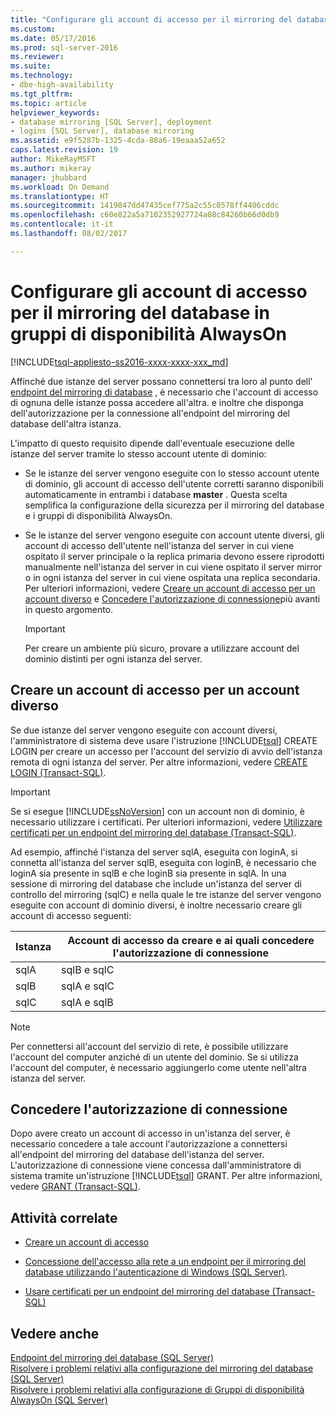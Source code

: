 ```yaml
---
title: "Configurare gli account di accesso per il mirroring del database in gruppi di disponibilità AlwaysOn | Microsoft Docs"
ms.custom: 
ms.date: 05/17/2016
ms.prod: sql-server-2016
ms.reviewer: 
ms.suite: 
ms.technology:
- dbe-high-availability
ms.tgt_pltfrm: 
ms.topic: article
helpviewer_keywords:
- database mirroring [SQL Server], deployment
- logins [SQL Server], database mirroring
ms.assetid: e9f5287b-1325-4cda-88a6-19eaaa52a652
caps.latest.revision: 19
author: MikeRayMSFT
ms.author: mikeray
manager: jhubbard
ms.workload: On Demand
ms.translationtype: HT
ms.sourcegitcommit: 1419847dd47435cef775a2c55c0578ff4406cddc
ms.openlocfilehash: c60e822a5a7102352927724a08c84260b66d0db9
ms.contentlocale: it-it
ms.lasthandoff: 08/02/2017

---
```

# <a name="set-up-login-accounts---database-mirroring-always-on-availability"></a>Configurare gli account di accesso per il mirroring del database in gruppi di disponibilità AlwaysOn
[!INCLUDE[tsql-appliesto-ss2016-xxxx-xxxx-xxx_md](../../includes/tsql-appliesto-ss2016-xxxx-xxxx-xxx-md.md)]

  Affinché due istanze del server possano connettersi tra loro al punto dell' [endpoint del mirroring di database](../../database-engine/database-mirroring/the-database-mirroring-endpoint-sql-server.md) , è necessario che l'account di accesso di ognuna delle istanze possa accedere all'altra. e inoltre che disponga dell'autorizzazione per la connessione all'endpoint del mirroring del database dell'altra istanza.  
  
 L'impatto di questo requisito dipende dall'eventuale esecuzione delle istanze del server tramite lo stesso account utente di dominio:  
  
-   Se le istanze del server vengono eseguite con lo stesso account utente di dominio, gli account di accesso dell'utente corretti saranno disponibili automaticamente in entrambi i database **master** . Questa scelta semplifica la configurazione della sicurezza per il mirroring del database e i gruppi di disponibilità AlwaysOn.  
  
-   Se le istanze del server vengono eseguite con account utente diversi, gli account di accesso dell'utente nell'istanza del server in cui viene ospitato il server principale o la replica primaria devono essere riprodotti manualmente nell'istanza del server in cui viene ospitato il server mirror o in ogni istanza del server in cui viene ospitata una replica secondaria. Per ulteriori informazioni, vedere [Creare un account di accesso per un account diverso](#CreateLogin) e [Concedere l'autorizzazione di connessione](#GrantConnect)più avanti in questo argomento.  
  
    > [!IMPORTANT]  
    >  Per creare un ambiente più sicuro, provare a utilizzare account del dominio distinti per ogni istanza del server.  
  
##  <a name="CreateLogin"></a> Creare un account di accesso per un account diverso  
 Se due istanze del server vengono eseguite con account diversi, l'amministratore di sistema deve usare l'istruzione [!INCLUDE[tsql](../../includes/tsql-md.md)] CREATE LOGIN per creare un accesso per l'account del servizio di avvio dell'istanza remota di ogni istanza del server. Per altre informazioni, vedere [CREATE LOGIN &#40;Transact-SQL&#41;](../../t-sql/statements/create-login-transact-sql.md).  
  
> [!IMPORTANT]  
>  Se si esegue [!INCLUDE[ssNoVersion](../../includes/ssnoversion-md.md)] con un account non di dominio, è necessario utilizzare i certificati. Per ulteriori informazioni, vedere [Utilizzare certificati per un endpoint del mirroring del database &#40;Transact-SQL&#41;](../../database-engine/database-mirroring/use-certificates-for-a-database-mirroring-endpoint-transact-sql.md).  
  
 Ad esempio, affinché l'istanza del server sqlA, eseguita con loginA, si connetta all'istanza del server sqlB, eseguita con loginB, è necessario che loginA sia presente in sqlB e che loginB sia presente in sqlA. In una sessione di mirroring del database che include un'istanza del server di controllo del mirroring (sqlC) e nella quale le tre istanze del server vengono eseguite con account di dominio diversi, è inoltre necessario creare gli account di accesso seguenti:  
  
|Istanza|Account di accesso da creare e ai quali concedere l'autorizzazione di connessione|  
|--------------------|--------------------------------------------------------------|  
|sqlA|sqlB e sqlC|  
|sqlB|sqlA e sqlC|  
|sqlC|sqlA e sqlB|  
  
> [!NOTE]  
>  Per connettersi all'account del servizio di rete, è possibile utilizzare l'account del computer anziché di un utente del dominio. Se si utilizza l'account del computer, è necessario aggiungerlo come utente nell'altra istanza del server.  
  
##  <a name="GrantConnect"></a> Concedere l'autorizzazione di connessione  
 Dopo avere creato un account di accesso in un'istanza del server, è necessario concedere a tale account l'autorizzazione a connettersi all'endpoint del mirroring del database dell'istanza del server. L'autorizzazione di connessione viene concessa dall'amministratore di sistema tramite un'istruzione [!INCLUDE[tsql](../../includes/tsql-md.md)] GRANT. Per altre informazioni, vedere [GRANT &#40;Transact-SQL&#41;](../../t-sql/statements/grant-transact-sql.md).  
  
##  <a name="RelatedTasks"></a> Attività correlate  
  
-   [Creare un account di accesso](../../relational-databases/security/authentication-access/create-a-login.md)  
  
-   [Concessione dell'accesso alla rete a un endpoint per il mirroring del database utilizzando l'autenticazione di Windows &#40;SQL Server&#41;](../../database-engine/database-mirroring/database-mirroring-allow-network-access-windows-authentication.md).  
  
-   [Usare certificati per un endpoint del mirroring del database &#40;Transact-SQL&#41;](../../database-engine/database-mirroring/use-certificates-for-a-database-mirroring-endpoint-transact-sql.md)  
  
## <a name="see-also"></a>Vedere anche  
 [Endpoint del mirroring del database &#40;SQL Server&#41;](../../database-engine/database-mirroring/the-database-mirroring-endpoint-sql-server.md)   
 [Risolvere i problemi relativi alla configurazione del mirroring del database &#40;SQL Server&#41;](../../database-engine/database-mirroring/troubleshoot-database-mirroring-configuration-sql-server.md)   
 [Risolvere i problemi relativi alla configurazione di Gruppi di disponibilità AlwaysOn &#40;SQL Server&#41;](../../database-engine/availability-groups/windows/troubleshoot-always-on-availability-groups-configuration-sql-server.md)  
  
  

